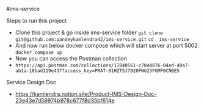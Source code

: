 #ims-service

Steps to run this project
- Clone this project & go inside ims-service folder
  ```git clone git@github.com:pandeykamlendra42/ims-service.git```
  ```cd  ims-service```
- And now run below docker compose which will start server at port 5002
  ```docker compose up```
- Now you can access the Postman collection
- ``` https://api.postman.com/collections/17840561-c7044876-04ed-40a7-ab1a-10bad119e437?access_key=PMAT-01HZT5J7920FWG23FGMF0CNBE5 ```

Service Design Doc
- https://kamlendra.notion.site/Product-IMS-Design-Doc-23e43e7d59974b978c677f8d35bf614e
